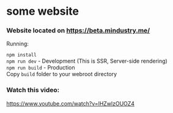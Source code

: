 # some website

### Website located on https://beta.mindustry.me/

Running:

`npm install`
\
`npm run dev` - Development (This is SSR, Server-side rendering)
\
`npm run build` - Production
\
Copy `build` folder to your webroot directory

### Watch this video:
https://www.youtube.com/watch?v=lHZwlzOUOZ4
